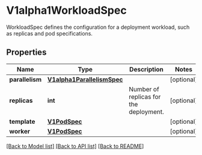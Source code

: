 # V1alpha1WorkloadSpec

WorkloadSpec defines the configuration for a deployment workload, such as replicas and pod specifications.
## Properties
Name | Type | Description | Notes
------------ | ------------- | ------------- | -------------
**parallelism** | [**V1alpha1ParallelismSpec**](V1alpha1ParallelismSpec.md) |  | [optional] 
**replicas** | **int** | Number of replicas for the deployment. | [optional] 
**template** | [**V1PodSpec**](V1PodSpec.md) |  | [optional] 
**worker** | [**V1PodSpec**](V1PodSpec.md) |  | [optional] 

[[Back to Model list]](../README.md#documentation-for-models) [[Back to API list]](../README.md#documentation-for-api-endpoints) [[Back to README]](../README.md)


